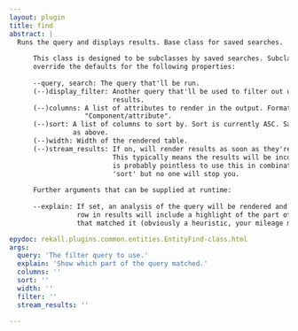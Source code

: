 ```yaml
---
layout: plugin
title: find
abstract: |
  Runs the query and displays results. Base class for saved searches.
  
      This class is designed to be subclasses by saved searches. Subclasses may
      override the defaults for the following properties:
  
      --query, search: The query that'll be run.
      (--)display_filter: Another query that'll be used to filter out unwanted
                          results.
      (--)columns: A list of attributes to render in the output. Format as
                   "Component/attribute".
      (--)sort: A list of columns to sort by. Sort is currently ASC. Same format
                as above.
      (--)width: Width of the rendered table.
      (--)stream_results: If on, will render results as soon as they're available.
                          This typically means the results will be incomplete. It
                          is probably pointless to use this in combination with
                          'sort' but no one will stop you.
  
      Further arguments that can be supplied at runtime:
  
      --explain: If set, an analysis of the query will be rendered and each
                 row in results will include a highlight of the part of the query
                 that matched it (obviously a heuristic, your mileage may vary).

epydoc: rekall.plugins.common.entities.EntityFind-class.html
args:
  query: 'The filter query to use.'
  explain: 'Show which part of the query matched.'
  columns: ''
  sort: ''
  width: ''
  filter: ''
  stream_results: ''

---
```


